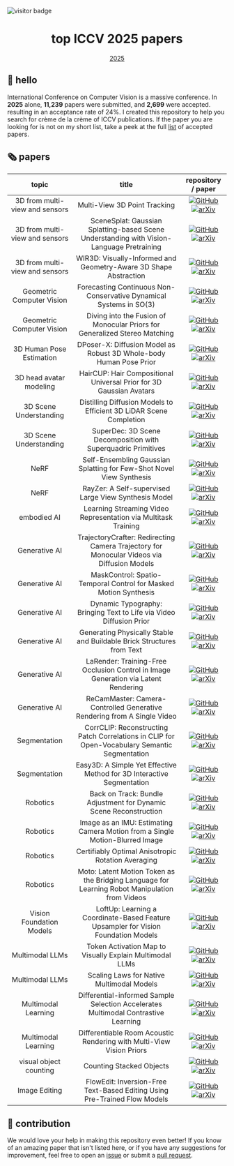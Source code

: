 ![visitor badge](https://visitor-badge.laobi.icu/badge?page_id=yejun688.top-iccv-2025-papers)

<div align="center">
  <h1 align="center">top ICCV 2025 papers</h1>
   <a href="https://github.com/SkalskiP/top-cvpr-2025-papers">2025</a>
</div>


## 👋 hello

International Conference on Computer Vision is a massive conference. In **2025** alone, **11,239** papers were submitted, and **2,699** were accepted. resulting in an acceptance rate of 24%. I created this repository to help you search for crème de la crème of ICCV publications. If the paper you are looking for is not on my short list, take a peek at the full [list](https://iccv.thecvf.com/Conferences/2025/AcceptedPapers) of accepted papers.

## 🗞️ papers

<!--- AUTOGENERATED_COURSES_TABLE -->
<!---
   WARNING: DO NOT EDIT THIS TABLE MANUALLY. IT IS AUTOMATICALLY GENERATED.
   HEAD OVER TO CONTRIBUTING.MD FOR MORE DETAILS ON HOW TO MAKE CHANGES PROPERLY.
-->
| **topic** | **title** | **repository / paper** |
|:---------:|:---------:|:----------------------:|
| 3D from multi-view and sensors | Multi-View 3D Point Tracking |  [![GitHub](https://img.shields.io/github/stars/ethz-vlg/mvtracker?style=social)](https://github.com/ethz-vlg/mvtracker) [![arXiv](https://img.shields.io/badge/arXiv-2508.21060-b31b1b.svg)](https://arxiv.org/abs/2508.21060)|
| 3D from multi-view and sensors | SceneSplat: Gaussian Splatting-based Scene Understanding with Vision-Language Pretraining |  [![GitHub](https://img.shields.io/github/stars/unique1i/SceneSplat?style=social)](https://github.com/unique1i/SceneSplat) [![arXiv](https://img.shields.io/badge/arXiv-2503.18052-b31b1b.svg)](https://arxiv.org/abs/2503.18052)|
| 3D from multi-view and sensors | WIR3D: Visually-Informed and Geometry-Aware 3D Shape Abstraction |  [![GitHub](https://img.shields.io/github/stars/threedle/wir3d?style=social)](https://github.com/threedle/wir3d) [![arXiv](https://img.shields.io/badge/arXiv-2505.04813-b31b1b.svg)](https://arxiv.org/abs/2505.04813)|
| Geometric Computer Vision | Forecasting Continuous Non-Conservative Dynamical Systems in SO(3) |  [![GitHub](https://img.shields.io/github/stars/bastianlb/forecasting-rotational-dynamics?style=social)](https://github.com/bastianlb/forecasting-rotational-dynamics) [![arXiv](https://img.shields.io/badge/arXiv-2508.07775-b31b1b.svg)](https://arxiv.org/abs/2508.07775)|
| Geometric Computer Vision | Diving into the Fusion of Monocular Priors for Generalized Stereo Matching |  [![GitHub](https://img.shields.io/github/stars/YaoChengTang/Diving-into-the-Fusion-of-Monocular-Priors-for-Generalized-Stereo-Matching?style=social)](https://github.com/YaoChengTang/Diving-into-the-Fusion-of-Monocular-Priors-for-Generalized-Stereo-Matching) [![arXiv](https://img.shields.io/badge/arXiv-2505.14414-b31b1b.svg)](https://arxiv.org/abs/2505.14414)|
| 3D Human Pose Estimation | DPoser-X: Diffusion Model as Robust 3D Whole-body Human Pose Prior |  [![GitHub](https://img.shields.io/github/stars/moonbow721/DPoser-X?style=social)](https://github.com/moonbow721/DPoser-X) [![arXiv](https://img.shields.io/badge/arXiv-2508.00599-b31b1b.svg)](https://arxiv.org/abs/2508.00599)|
| 3D head avatar modeling | HairCUP: Hair Compositional Universal Prior for 3D Gaussian Avatars |  [![GitHub](https://img.shields.io/github/stars/moonbow721/DPoser-X?style=social)](https://github.com/moonbow721/DPoser-X) [![arXiv](https://img.shields.io/badge/arXiv-2507.19481-b31b1b.svg)](https://arxiv.org/abs/2507.19481)|
| 3D Scene Understanding | Distilling Diffusion Models to Efficient 3D LiDAR Scene Completion |  [![GitHub](https://img.shields.io/github/stars/happyw1nd/ScoreLiDAR?style=social)](https://github.com/happyw1nd/ScoreLiDAR) [![arXiv](https://img.shields.io/badge/arXiv-2412.03515-b31b1b.svg)](https://arxiv.org/abs/2412.03515)|
| 3D Scene Understanding | SuperDec: 3D Scene Decomposition with Superquadric Primitives |  [![GitHub](https://img.shields.io/github/stars/elisabettafedele/superdec?style=social)](https://github.com/elisabettafedele/superdec) [![arXiv](https://img.shields.io/badge/arXiv-2504.00992-b31b1b.svg)](https://arxiv.org/abs/2504.00992)|
| NeRF | Self-Ensembling Gaussian Splatting for Few-Shot Novel View Synthesis |  [![GitHub](https://img.shields.io/github/stars/sailor-z/SE-GS?style=social)](https://github.com/sailor-z/SE-GS) [![arXiv](https://img.shields.io/badge/arXiv-2411.00144-b31b1b.svg)](https://arxiv.org/abs/2411.00144)|
| NeRF | RayZer: A Self-supervised Large View Synthesis Model |  [![GitHub](https://img.shields.io/github/stars/hwjiang1510/RayZer?style=social)](https://github.com/hwjiang1510/RayZer) [![arXiv](https://img.shields.io/badge/arXiv-2505.00702-b31b1b.svg)](https://arxiv.org/abs/2505.00702)|
| embodied AI | Learning Streaming Video Representation via Multitask Training |  [![GitHub](https://img.shields.io/github/stars/Go2Heart/StreamFormer?style=social)](https://github.com/Go2Heart/StreamFormer) [![arXiv](https://img.shields.io/badge/arXiv-2504.20041-b31b1b.svg)](https://arxiv.org/abs/2504.20041)|
| Generative AI | TrajectoryCrafter: Redirecting Camera Trajectory for Monocular Videos via Diffusion Models |  [![GitHub](https://img.shields.io/github/stars/TrajectoryCrafter/TrajectoryCrafter?style=social)](https://github.com/TrajectoryCrafter/TrajectoryCrafter) [![arXiv](https://img.shields.io/badge/arXiv-2503.05638-b31b1b.svg)](https://arxiv.org/abs/2503.05638)|
| Generative AI | MaskControl: Spatio-Temporal Control for Masked Motion Synthesis |  [![GitHub](https://img.shields.io/github/stars/exitudio/MaskControl?style=social)](https://github.com/exitudio/MaskControl) [![arXiv](https://img.shields.io/badge/arXiv-2410.10780-b31b1b.svg)](https://arxiv.org/abs/2410.10780)|
| Generative AI | Dynamic Typography: Bringing Text to Life via Video Diffusion Prior |  [![GitHub](https://img.shields.io/github/stars/zliucz/animate-your-word?style=social)](https://github.com/zliucz/animate-your-word) [![arXiv](https://img.shields.io/badge/arXiv-2404.11614-b31b1b.svg)](https://arxiv.org/abs/2404.11614)|
| Generative AI | Generating Physically Stable and Buildable Brick Structures from Text |  [![GitHub](https://img.shields.io/github/stars/AvaLovelace1/BrickGPT?style=social)](https://github.com/AvaLovelace1/BrickGPT) [![arXiv](https://img.shields.io/badge/arXiv-2505.05469-b31b1b.svg)](https://arxiv.org/abs/2505.05469)|
| Generative AI | LaRender: Training-Free Occlusion Control in Image Generation via Latent Rendering |  [![GitHub](https://img.shields.io/github/stars/XiaohangZhan/LaRender?style=social)](https://github.com/XiaohangZhan/LaRender) [![arXiv](https://img.shields.io/badge/arXiv-2508.07647-b31b1b.svg)](https://arxiv.org/abs/2508.07647)|
| Generative AI | ReCamMaster: Camera-Controlled Generative Rendering from A Single Video |  [![GitHub](https://img.shields.io/github/stars/KwaiVGI/ReCamMaster?style=social)](https://github.com/KwaiVGI/ReCamMaster) [![arXiv](https://img.shields.io/badge/arXiv-2503.11647-b31b1b.svg)](https://arxiv.org/abs/2503.11647)|
| Segmentation | CorrCLIP: Reconstructing Patch Correlations in CLIP for Open-Vocabulary Semantic Segmentation |  [![GitHub](https://img.shields.io/github/stars/zdk258/CorrCLIP?style=social)](https://github.com/zdk258/CorrCLIP) [![arXiv](https://img.shields.io/badge/arXiv-2411.10086-b31b1b.svg)](https://arxiv.org/abs/2411.10086)|
| Segmentation | Easy3D: A Simple Yet Effective Method for 3D Interactive Segmentation |  [![GitHub](https://img.shields.io/github/stars/zdk258/CorrCLIP?style=social)](https://github.com/zdk258/CorrCLIP) [![arXiv](https://img.shields.io/badge/arXiv-2504.11024-b31b1b.svg)](https://arxiv.org/abs/2504.11024)|
| Robotics | Back on Track: Bundle Adjustment for Dynamic Scene Reconstruction |  [![GitHub](https://img.shields.io/github/stars/zdk258/CorrCLIP?style=social)](https://github.com/zdk258/CorrCLIP) [![arXiv](https://img.shields.io/badge/arXiv-2504.14516-b31b1b.svg)](https://arxiv.org/abs/2504.14516)|
| Robotics | Image as an IMU: Estimating Camera Motion from a Single Motion-Blurred Image |  [![GitHub](https://img.shields.io/github/stars/jerredchen/image-as-an-imu?style=social)](https://github.com/jerredchen/image-as-an-imu) [![arXiv](https://img.shields.io/badge/arXiv-2503.17358-b31b1b.svg)](https://arxiv.org/abs/2503.17358)|
| Robotics | Certifiably Optimal Anisotropic Rotation Averaging |  [![GitHub](https://img.shields.io/github/stars/ylochman/anisotropic-ra?style=social)](https://github.com/ylochman/anisotropic-ra) [![arXiv](https://img.shields.io/badge/arXiv-2503.07353-b31b1b.svg)](https://arxiv.org/abs/2503.07353)|
| Robotics | Moto: Latent Motion Token as the Bridging Language for Learning Robot Manipulation from Videos |  [![GitHub](https://img.shields.io/github/stars/TencentARC/Moto?style=social)](https://github.com/TencentARC/Moto) [![arXiv](https://img.shields.io/badge/arXiv-2412.04445-b31b1b.svg)](https://arxiv.org/abs/2412.04445)|
| Vision Foundation Models | LoftUp: Learning a Coordinate-Based Feature Upsampler for Vision Foundation Models |  [![GitHub](https://img.shields.io/github/stars/andrehuang/loftup?style=social)](https://github.com/andrehuang/loftup) [![arXiv](https://img.shields.io/badge/arXiv-2504.14032-b31b1b.svg)](https://arxiv.org/abs/2504.14032)|
| Multimodal LLMs | Token Activation Map to Visually Explain Multimodal LLMs |  [![GitHub](https://img.shields.io/github/stars/xmed-lab/TAM?style=social)](https://github.com/xmed-lab/TAM) [![arXiv](https://img.shields.io/badge/arXiv-2506.23270-b31b1b.svg)](https://arxiv.org/abs/2506.23270)|
| Multimodal LLMs | Scaling Laws for Native Multimodal Models |  [![GitHub](https://img.shields.io/github/stars/xmed-lab/TAM?style=social)](https://github.com/xmed-lab/TAM) [![arXiv](https://img.shields.io/badge/arXiv-2504.07951-b31b1b.svg)](https://arxiv.org/abs/2504.07951)|
| Multimodal Learning | Differential-informed Sample Selection Accelerates Multimodal Contrastive Learning |  [![GitHub](https://img.shields.io/github/stars/MediaBrain-SJTU/DISSect?style=social)](https://github.com/MediaBrain-SJTU/DISSect) [![arXiv](https://img.shields.io/badge/arXiv-2507.12998-b31b1b.svg)](https://arxiv.org/abs/2507.12998)|
| Multimodal Learning | Differentiable Room Acoustic Rendering with Multi-View Vision Priors |  [![GitHub](https://img.shields.io/github/stars/MediaBrain-SJTU/DISSect?style=social)](https://github.com/MediaBrain-SJTU/DISSect) [![arXiv](https://img.shields.io/badge/arXiv-2504.21847-b31b1b.svg)](https://arxiv.org/abs/2504.21847)|
| visual object counting | Counting Stacked Objects |  [![GitHub](https://img.shields.io/github/stars/MediaBrain-SJTU/DISSect?style=social)](https://github.com/MediaBrain-SJTU/DISSect) [![arXiv](https://img.shields.io/badge/arXiv-2504.21847-b31b1b.svg)](https://arxiv.org/abs/2504.21847)|
| Image Editing | FlowEdit: Inversion-Free Text-Based Editing Using Pre-Trained Flow Models |  [![GitHub](https://img.shields.io/github/stars/fallenshock/FlowEdit?style=social)](https://github.com/fallenshock/FlowEdit) [![arXiv](https://img.shields.io/badge/arXiv-2412.08629-b31b1b.svg)](https://arxiv.org/abs/2412.08629)|
<!--- AUTOGENERATED_COURSES_TABLE -->

## 🦸 contribution

We would love your help in making this repository even better! If you know of an amazing paper that isn't listed
here, or if you have any suggestions for improvement, feel free to open an
[issue](https://github.com/yejun688/top-iccv-2025-papers/issues) or submit a
[pull request](https://github.com/yejun688/top-iccv-2025-papers/issues/pulls).
